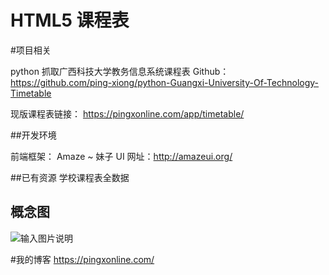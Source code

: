 # HTML5 课程表

#项目相关

python 抓取广西科技大学教务信息系统课程表 Github： https://github.com/ping-xiong/python-Guangxi-University-Of-Technology-Timetable

现版课程表链接： https://pingxonline.com/app/timetable/

##开发环境

前端框架： Amaze ~ 妹子 UI 
网址：http://amazeui.org/

##已有资源
学校课程表全数据

## 概念图
![输入图片说明](https://gitee.com/uploads/images/2018/0305/173639_17caac05_1607414.png "屏幕截图.png")

#我的博客
https://pingxonline.com/